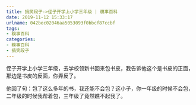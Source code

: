 ```yaml
---
title: 搞笑段子->侄子开学上小学三年级 | 糗事百科
date: 2019-11-12 15:33:17
urlname: 042bec02046aa5053093f0bbcf87ccbf
tags: 
- 糗事百科
categories:
- 糗事百科
- 搞笑段子
---
```

侄子开学上小学三年级，去学校领新书回来包书皮，我告诉他这个是书皮的正面，那边是书皮的反面，你弄反了。

他回了句：包了这么多年的书，我还能不会包？这小子，你一年级的时候不会包，二年级的时候我帮着包，三年级了竟然瞧不起我了。


